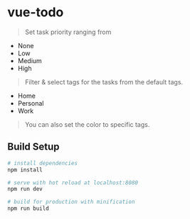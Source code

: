 # vue-todo
> Set task priority ranging from
* None
* Low 
* Medium
* High


> Filter & select tags for the tasks from the default tags.

* Home 
* Personal
* Work

> You can also set the color to specific tags.


## Build Setup

``` bash
# install dependencies
npm install

# serve with hot reload at localhost:8080
npm run dev

# build for production with minification
npm run build
```